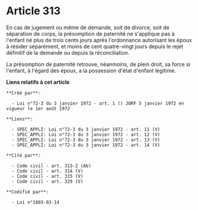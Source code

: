 # Article 313

En cas de jugement ou même de demande, soit de divorce, soit de séparation de corps, la présomption de paternité ne
s'applique pas à l'enfant né plus de trois cents jours après l'ordonnance autorisant les époux à résider séparément, et moins
de cent quatre-vingt jours depuis le rejet définitif de la demande ou depuis la réconciliation.

La présomption de paternité retrouve, néanmoins, de plein droit, sa force si l'enfant, à l'égard des époux, a la possession
d'état d'enfant légitime.

**Liens relatifs à cet article**

	**Créé par**:

	  - Loi n°72-3 du 3 janvier 1972 - art. 1 () JORF 5 janvier 1972 en vigueur le 1er août 1972

	**Liens**:

	  - SPEC_APPLI: Loi n°72-3 du 3 janvier 1972 - art. 11 (V)
	  - SPEC_APPLI: Loi n°72-3 du 3 janvier 1972 - art. 12 (V)
	  - SPEC_APPLI: Loi n°72-3 du 3 janvier 1972 - art. 13 (V)
	  - SPEC_APPLI: Loi n°72-3 du 3 janvier 1972 - art. 14 (V)

	**Cité par**:

	  - Code civil - art. 313-2 (Ab)
	  - Code civil - art. 314 (V)
	  - Code civil - art. 315 (V)
	  - Code civil - art. 329 (V)

	**Codifié par**:

	  - Loi n°1803-03-14

